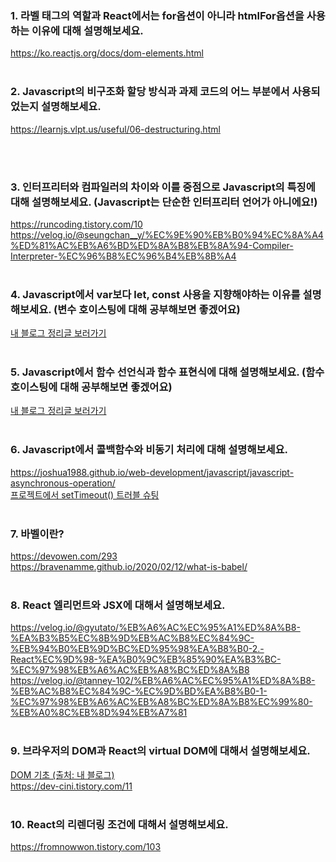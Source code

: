 ### 1. 라벨 태그의 역할과 React에서는 for옵션이 아니라 htmlFor옵션을 사용하는 이유에 대해 설명해보세요.

https://ko.reactjs.org/docs/dom-elements.html
<br/>
<br/>

### 2. Javascript의 비구조화 할당 방식과 과제 코드의 어느 부분에서 사용되었는지 설명해보세요.

https://learnjs.vlpt.us/useful/06-destructuring.html

<br/>
<br/>

### 3. 인터프리터와 컴파일러의 차이와 이를 중점으로 Javascript의 특징에 대해 설명해보세요. (Javascript는 단순한 인터프리터 언어가 아니에요!)

https://runcoding.tistory.com/10 <br/>
https://velog.io/@seungchan__y/%EC%9E%90%EB%B0%94%EC%8A%A4%ED%81%AC%EB%A6%BD%ED%8A%B8%EB%8A%94-Compiler-Interpreter-%EC%96%B8%EC%96%B4%EB%8B%A4
<br/>
<br/>

### 4. Javascript에서 var보다 let, const 사용을 지향해야하는 이유를 설명해보세요. (변수 호이스팅에 대해 공부해보면 좋겠어요)

[내 블로그 정리글 보러가기](https://daydream-sy.tistory.com/234)
<br/>
<br/>

### 5. Javascript에서 함수 선언식과 함수 표현식에 대해 설명해보세요. (함수 호이스팅에 대해 공부해보면 좋겠어요)

[내 블로그 정리글 보러가기](https://daydream-sy.tistory.com/234)
<br/>
<br/>

### 6. Javascript에서 콜백함수와 비동기 처리에 대해 설명해보세요.

https://joshua1988.github.io/web-development/javascript/javascript-asynchronous-operation/ <br/>
[프로젝트에서 setTimeout() 트러블 슈팅](https://daydream-sy.tistory.com/186)
<br/>
<br/>

### 7. 바벨이란?

https://devowen.com/293 <br/>
https://bravenamme.github.io/2020/02/12/what-is-babel/
<br/>
<br/>

### 8. React 엘리먼트와 JSX에 대해서 설명해보세요.

https://velog.io/@gyutato/%EB%A6%AC%EC%95%A1%ED%8A%B8-%EA%B3%B5%EC%8B%9D%EB%AC%B8%EC%84%9C-%EB%94%B0%EB%9D%BC%ED%95%98%EA%B8%B0-2.-React%EC%9D%98-%EA%B0%9C%EB%85%90%EA%B3%BC-%EC%97%98%EB%A6%AC%EB%A8%BC%ED%8A%B8 <br/>
https://velog.io/@tanney-102/%EB%A6%AC%EC%95%A1%ED%8A%B8-%EB%AC%B8%EC%84%9C-%EC%9D%BD%EA%B8%B0-1-%EC%97%98%EB%A6%AC%EB%A8%BC%ED%8A%B8%EC%99%80-%EB%A0%8C%EB%8D%94%EB%A7%81
<br/>
<br/>

### 9. 브라우저의 DOM과 React의 virtual DOM에 대해서 설명해보세요.

[DOM 기초 (출처: 내 블로그)](https://daydream-sy.tistory.com/47) <br/>
https://dev-cini.tistory.com/11
<br/>
<br/>

### 10. React의 리렌더링 조건에 대해서 설명해보세요.

https://fromnowwon.tistory.com/103
